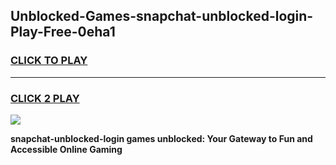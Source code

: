 
## Unblocked-Games-snapchat-unblocked-login-Play-Free-0eha1
<h3>
<a href="https://premium76.site?title=snapchat-unblocked-login&ref=18A1">CLICK TO PLAY</a></h3>
<hr>

<h3>
<a href="https://premium76.site?title=snapchat-unblocked-login&ref=18A1">CLICK 2 PLAY</a>
  
</h3>

<a href="https://premium76.site?title=snapchat-unblocked-login&ref=18A1"><img src="https://clearcache.store/games.png"></a>


**snapchat-unblocked-login games unblocked: Your Gateway to Fun and Accessible Online Gaming**
